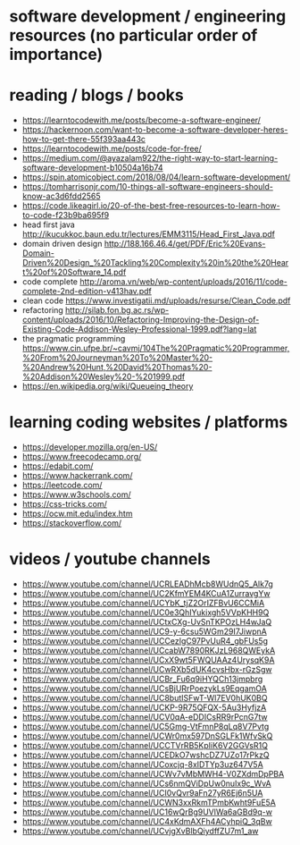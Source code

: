 # software development / engineering resources (no particular order of importance)


# reading / blogs / books

  * https://learntocodewith.me/posts/become-a-software-engineer/
  * https://hackernoon.com/want-to-become-a-software-developer-heres-how-to-get-there-55f393aa443c
  * https://learntocodewith.me/posts/code-for-free/
  * https://medium.com/@ayazalam922/the-right-way-to-start-learning-software-development-b10504a16b74
  * https://spin.atomicobject.com/2018/08/04/learn-software-development/
  * https://tomharrisonjr.com/10-things-all-software-engineers-should-know-ac3d6fdd2565
  * https://code.likeagirl.io/20-of-the-best-free-resources-to-learn-how-to-code-f23b9ba695f9
  * head first java http://ikucukkoc.baun.edu.tr/lectures/EMM3115/Head_First_Java.pdf
  * domain driven design http://188.166.46.4/get/PDF/Eric%20Evans-Domain-Driven%20Design_%20Tackling%20Complexity%20in%20the%20Heart%20of%20Software_14.pdf
  * code complete http://aroma.vn/web/wp-content/uploads/2016/11/code-complete-2nd-edition-v413hav.pdf
  * clean code https://www.investigatii.md/uploads/resurse/Clean_Code.pdf
  * refactoring http://silab.fon.bg.ac.rs/wp-content/uploads/2016/10/Refactoring-Improving-the-Design-of-Existing-Code-Addison-Wesley-Professional-1999.pdf?lang=lat
  * the pragmatic programming https://www.cin.ufpe.br/~cavmj/104The%20Pragmatic%20Programmer,%20From%20Journeyman%20To%20Master%20-%20Andrew%20Hunt,%20David%20Thomas%20-%20Addison%20Wesley%20-%201999.pdf
  * https://en.wikipedia.org/wiki/Queueing_theory
  
  
# learning coding websites / platforms

  * https://developer.mozilla.org/en-US/
  * https://www.freecodecamp.org/
  * https://edabit.com/
  * https://www.hackerrank.com/
  * https://leetcode.com/
  * https://www.w3schools.com/
  * https://css-tricks.com/
  * https://ocw.mit.edu/index.htm
  * https://stackoverflow.com/


# videos / youtube channels
  * https://www.youtube.com/channel/UCRLEADhMcb8WUdnQ5_Alk7g
  * https://www.youtube.com/channel/UC2KfmYEM4KCuA1ZurravgYw
  * https://www.youtube.com/channel/UCYbK_tjZ2OrIZFBvU6CCMiA
  * https://www.youtube.com/channel/UC0e3QhIYukixgh5VVpKHH9Q
  * https://www.youtube.com/channel/UCtxCXg-UvSnTKPOzLH4wJaQ
  * https://www.youtube.com/channel/UC9-y-6csu5WGm29I7JiwpnA
  * https://www.youtube.com/channel/UCCezIgC97PvUuR4_gbFUs5g
  * https://www.youtube.com/channel/UCcabW7890RKJzL968QWEykA
  * https://www.youtube.com/channel/UCxX9wt5FWQUAAz4UrysqK9A
  * https://www.youtube.com/channel/UCwRXb5dUK4cvsHbx-rGzSgw
  * https://www.youtube.com/channel/UCBr_Fu6q9iHYQCh13jmpbrg
  * https://www.youtube.com/channel/UCsBjURrPoezykLs9EqgamOA
  * https://www.youtube.com/channel/UC8butISFwT-Wl7EV0hUK0BQ
  * https://www.youtube.com/channel/UCKP-9R75QFQX-5Au3HyfjzA
  * https://www.youtube.com/channel/UCV0qA-eDDICsRR9rPcnG7tw
  * https://www.youtube.com/channel/UC5Gmg-VtFmnP8qLq8V7Pvtg
  * https://www.youtube.com/channel/UCWr0mx597DnSGLFk1WfvSkQ
  * https://www.youtube.com/channel/UCCTVrRB5KpIiK6V2GGVsR1Q
  * https://www.youtube.com/channel/UCEDkO7wshcDZ7UZo17rPkzQ
  * https://www.youtube.com/channel/UCoxcjq-8xIDTYp3uz647V5A
  * https://www.youtube.com/channel/UCWv7vMbMWH4-V0ZXdmDpPBA
  * https://www.youtube.com/channel/UCs6nmQViDpUw0nuIx9c_WvA
  * https://www.youtube.com/channel/UCI0vQvr9aFn27yR6Ej6n5UA
  * https://www.youtube.com/channel/UCWN3xxRkmTPmbKwht9FuE5A
  * https://www.youtube.com/channel/UC16wQrBg9UVlWa6aGBd9q-w
  * https://www.youtube.com/channel/UC4xKdmAXFh4ACyhpiQ_3qBw
  * https://www.youtube.com/channel/UCvjgXvBlbQiydffZU7m1_aw
  
  
